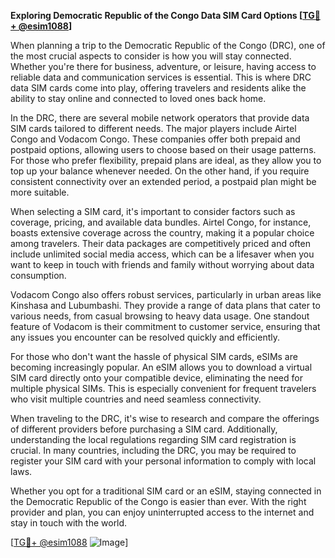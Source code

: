 **Exploring Democratic Republic of the Congo Data SIM Card Options [[TG💪+ @esim1088](https://t.me/s/esim1088)]**

When planning a trip to the Democratic Republic of the Congo (DRC), one of the most crucial aspects to consider is how you will stay connected. Whether you're there for business, adventure, or leisure, having access to reliable data and communication services is essential. This is where DRC data SIM cards come into play, offering travelers and residents alike the ability to stay online and connected to loved ones back home.

In the DRC, there are several mobile network operators that provide data SIM cards tailored to different needs. The major players include Airtel Congo and Vodacom Congo. These companies offer both prepaid and postpaid options, allowing users to choose based on their usage patterns. For those who prefer flexibility, prepaid plans are ideal, as they allow you to top up your balance whenever needed. On the other hand, if you require consistent connectivity over an extended period, a postpaid plan might be more suitable.

When selecting a SIM card, it's important to consider factors such as coverage, pricing, and available data bundles. Airtel Congo, for instance, boasts extensive coverage across the country, making it a popular choice among travelers. Their data packages are competitively priced and often include unlimited social media access, which can be a lifesaver when you want to keep in touch with friends and family without worrying about data consumption.

Vodacom Congo also offers robust services, particularly in urban areas like Kinshasa and Lubumbashi. They provide a range of data plans that cater to various needs, from casual browsing to heavy data usage. One standout feature of Vodacom is their commitment to customer service, ensuring that any issues you encounter can be resolved quickly and efficiently.

For those who don't want the hassle of physical SIM cards, eSIMs are becoming increasingly popular. An eSIM allows you to download a virtual SIM card directly onto your compatible device, eliminating the need for multiple physical SIMs. This is especially convenient for frequent travelers who visit multiple countries and need seamless connectivity.

When traveling to the DRC, it's wise to research and compare the offerings of different providers before purchasing a SIM card. Additionally, understanding the local regulations regarding SIM card registration is crucial. In many countries, including the DRC, you may be required to register your SIM card with your personal information to comply with local laws.

Whether you opt for a traditional SIM card or an eSIM, staying connected in the Democratic Republic of the Congo is easier than ever. With the right provider and plan, you can enjoy uninterrupted access to the internet and stay in touch with the world.

[[TG💪+ @esim1088](https://t.me/s/esim1088) ![Image](https://i.postimg.cc/Y0z9fWf4/image.png)]